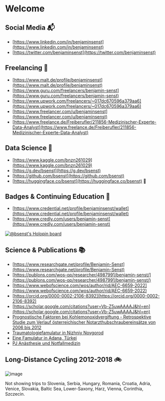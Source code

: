 # Welcome

## Social Media 📬

* [https://www.linkedin.com/in/benjaminsenst](https://www.linkedin.com/in/benjaminsenst)
* [https://twitter.com/benjaminsenst](https://twitter.com/benjaminsenst)

## Freelancing 🥼

* [https://www.malt.de/profile/benjaminsenst](https://www.malt.de/profile/benjaminsenst)
* [https://www.guru.com/freelancers/benjamin-senst](https://www.guru.com/freelancers/benjamin-senst)
* [https://www.upwork.com/freelancers/~017dc670596a379aa6](https://www.upwork.com/freelancers/~017dc670596a379aa6)
* [https://www.freelancer.com/u/benjaminsenst](https://www.freelancer.com/u/benjaminsenst)
* [https://www.freelance.de/Freiberufler/211856-Medizinischer-Experte-Data-Analyst](https://www.freelance.de/Freiberufler/211856-Medizinischer-Experte-Data-Analyst)

## Data Science 🎲

* [https://www.kaggle.com/bnzn261029](https://www.kaggle.com/bnzn261029)
* [https://g.dev/bsenst](https://g.dev/bsenst)
* [https://github.com/bsenst](https://github.com/bsenst)
* [https://huggingface.co/bsenst](https://huggingface.co/bsenst) 🤗

## Badges & Continuing Education 🔬

* [https://www.credential.net/profile/benjaminsenst/wallet](https://www.credential.net/profile/benjaminsenst/wallet)
* [https://www.credly.com/users/benjamin-senst](https://www.credly.com/users/benjamin-senst)

[![@bsenst's Holopin board](https://holopin.me/bsenst)](https://holopin.io/@bsenst)

## Science & Publications 📚

* [https://www.researchgate.net/profile/Benjamin-Senst](https://www.researchgate.net/profile/Benjamin-Senst)
* [https://publons.com/wos-op/researcher/4987991/benjamin-senst/](https://publons.com/wos-op/researcher/4987991/benjamin-senst/)
* [https://www.webofscience.com/wos/author/rid/AEC-6659-2022](https://www.webofscience.com/wos/author/rid/AEC-6659-2022)
* [https://orcid.org/0000-0002-2106-8392](https://orcid.org/0000-0002-2106-8392)
* [https://scholar.google.com/citations?user=Vb-Z5uwAAAAJ&hl=en](https://scholar.google.com/citations?user=Vb-Z5uwAAAAJ&hl=en)
* [Prognostische Faktoren bei Kohlemonoxidvergiftung - Retrospektive Studie zum Verlauf österreichischer Notarzthubschraubereinsätze von 2006 bis 2012](https://online.medunigraz.at/mug_online/wbAbs.showThesis?pThesisNr=49007&pOrgNr=&pPersNr=51615)
* [Traumatologiefamulatur in Nizhniy Novgorod](https://m.thieme.de/viamedici/medizin-im-ausland-laender-russland-1725/a/famulatur-traumatologie-nizhniy-novgorod-19499.htm)
* [Eine Famulatur in Adana, Türkei](https://m.thieme.de/viamedici/medizin-im-ausland-laender-tuerkei-1744/a/famulatur-adana-5047.htm)
* [PJ Anästhesie und Notfallmedizin](https://m.thieme.de/viamedici/mein-studienort-berlin-1575/a/pj-anaesthesie-und-notfallmedizin-24189.htm)

## Long-Distance Cycling 2012-2018 🚲

![image](https://user-images.githubusercontent.com/8211411/205519153-36bb09dd-3f37-490b-ba9d-b9ae43b1fc02.png)

Not showing trips to Slovenia, Serbia, Hungary, Romania, Croatia, Adria, Venice, Slovakia, Baltic Sea, Lower-Saxony, Harz, Vienna, Corinthia, Szczecin.

